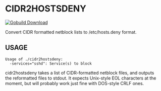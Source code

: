 # CIDR2HOSTSDENY

[![Gobuild Download](http://gobuild.io/badge/github.com/jbuchbinder/cidr2hostsdeny/downloads.svg)](http://gobuild.io/github.com/jbuchbinder/cidr2hostsdeny)

Convert CIDR formatted netblock lists to /etc/hosts.deny format.

## USAGE

```
Usage of ./cidr2hostsdeny:
  -services="sshd": Service(s) to block
```

cidr2hostsdeny takes a list of CIDR-formatted netblock files, and outputs
the reformatted files to stdout. It expects Unix-style EOL characters at
the moment, but will probably work just fine with DOS-style CRLF ones.

